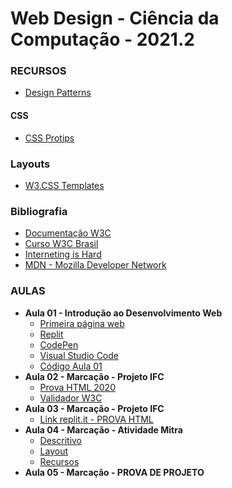 # Web Design -  Ciência da Computação - 2021.2

### RECURSOS
* [Design Patterns](https://github.com/DovAmir/awesome-design-patterns)

#### CSS
* [CSS Protips](https://github.com/AllThingsSmitty/css-protips)

### Layouts
* [W3.CSS Templates](https://www.w3schools.com/w3css/w3css_templates.asp)

### Bibliografia
* [Documentação W3C](https://html.spec.whatwg.org/dev/)
* [Curso W3C Brasil](https://www.w3c.br/pub/Cursos/CursoHTML5/html5-web.pdf)
* [Interneting is Hard](https://www.internetingishard.com/)
* [MDN - Mozilla Developer Network](https://developer.mozilla.org/en-US/docs/Web/HTML)

### AULAS
* **Aula 01 - Introdução ao Desenvolvimento Web**
    * [Primeira página web](http://info.cern.ch/hypertext/WWW/TheProject.html)
    * [Replit](https://replit.com/)
    * [CodePen](https://codepen.io/trending)
    * [Visual Studio Code](https://code.visualstudio.com/)
    * [Código Aula 01](https://replit.com/join/fcebutoajf-kennedyarajo) 
* **Aula 02 - Marcação - Projeto IFC**
    * [Prova HTML 2020](https://github.com/kennedyaraujo/ifc/blob/main/web-design/source/prova-html-seuNome.zip)
    * [Validador W3C](https://validator.w3.org/)
* **Aula 03 - Marcação - Projeto IFC**
    * [Link replit.it - PROVA HTML](https://replit.com/join/ghxebuznsn-kennedyarajo)
* **Aula 04 - Marcação - Atividade Mitra**
    * [Descritivo](https://github.com/kennedyaraujo/ifc/blob/main/web-design/atividades/mitra/descricao.pdf)
    * [Layout](https://github.com/kennedyaraujo/ifc/blob/main/web-design/atividades/mitra/layout-mitra.pdf)
    * [Recursos](https://github.com/kennedyaraujo/ifc/tree/main/web-design/atividades/mitra)
* **Aula 05 - Marcação - PROVA DE PROJETO**
